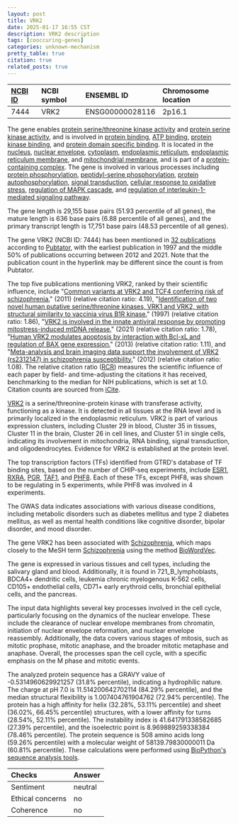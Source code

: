 ```yaml
---
layout: post
title: VRK2
date: 2025-01-17 16:55 CST
description: VRK2 description
tags: [cooccuring-genes]
categories: unknown-mechanism
pretty_table: true
citation: true
related_posts: true
---
```




| [NCBI ID](https://www.ncbi.nlm.nih.gov/gene/7444) | NCBI symbol | ENSEMBL ID | Chromosome location |
| :-------- | :------- | :-------- | :------- |
| 7444  | VRK2 | ENSG00000028116 | 2p16.1 |



The gene enables [protein serine/threonine kinase activity](https://amigo.geneontology.org/amigo/term/GO:0004674) and [protein serine kinase activity](https://amigo.geneontology.org/amigo/term/GO:0106310), and is involved in [protein binding](https://amigo.geneontology.org/amigo/term/GO:0005515), [ATP binding](https://amigo.geneontology.org/amigo/term/GO:0005524), [protein kinase binding](https://amigo.geneontology.org/amigo/term/GO:0019901), and [protein domain specific binding](https://amigo.geneontology.org/amigo/term/GO:0019904). It is located in the [nucleus](https://amigo.geneontology.org/amigo/term/GO:0005634), [nuclear envelope](https://amigo.geneontology.org/amigo/term/GO:0005635), [cytoplasm](https://amigo.geneontology.org/amigo/term/GO:0005737), [endoplasmic reticulum](https://amigo.geneontology.org/amigo/term/GO:0005783), [endoplasmic reticulum membrane](https://amigo.geneontology.org/amigo/term/GO:0005789), and [mitochondrial membrane](https://amigo.geneontology.org/amigo/term/GO:0031966), and is part of a [protein-containing complex](https://amigo.geneontology.org/amigo/term/GO:0032991). The gene is involved in various processes including [protein phosphorylation](https://amigo.geneontology.org/amigo/term/GO:0006468), [peptidyl-serine phosphorylation](https://amigo.geneontology.org/amigo/term/GO:0018105), [protein autophosphorylation](https://amigo.geneontology.org/amigo/term/GO:0046777), [signal transduction](https://amigo.geneontology.org/amigo/term/GO:0007165), [cellular response to oxidative stress](https://amigo.geneontology.org/amigo/term/GO:0034599), [regulation of MAPK cascade](https://amigo.geneontology.org/amigo/term/GO:0043408), and [regulation of interleukin-1-mediated signaling pathway](https://amigo.geneontology.org/amigo/term/GO:2000659).


The gene length is 29,155 base pairs (51.93 percentile of all genes), the mature length is 636 base pairs (6.88 percentile of all genes), and the primary transcript length is 17,751 base pairs (48.53 percentile of all genes).


The gene VRK2 (NCBI ID: 7444) has been mentioned in [32 publications](https://pubmed.ncbi.nlm.nih.gov/?term=%22VRK2%22) according to [Pubtator](https://academic.oup.com/nar/article/47/W1/W587/5494727), with the earliest publication in 1997 and the middle 50% of publications occurring between 2012 and 2021. Note that the publication count in the hyperlink may be different since the count is from Pubtator.


The top five publications mentioning VRK2, ranked by their scientific influence, include "[Common variants at VRK2 and TCF4 conferring risk of schizophrenia.](https://pubmed.ncbi.nlm.nih.gov/21791550)" (2011) (relative citation ratio: 4.19), "[Identification of two novel human putative serine/threonine kinases, VRK1 and VRK2, with structural similarity to vaccinia virus B1R kinase.](https://pubmed.ncbi.nlm.nih.gov/9344656)" (1997) (relative citation ratio: 1.86), "[VRK2 is involved in the innate antiviral response by promoting mitostress-induced mtDNA release.](https://pubmed.ncbi.nlm.nih.gov/33785841)" (2021) (relative citation ratio: 1.78), "[Human VRK2 modulates apoptosis by interaction with Bcl-xL and regulation of BAX gene expression.](https://pubmed.ncbi.nlm.nih.gov/23449449)" (2013) (relative citation ratio: 1.11), and "[Meta-analysis and brain imaging data support the involvement of VRK2 (rs2312147) in schizophrenia susceptibility.](https://pubmed.ncbi.nlm.nih.gov/23102693)" (2012) (relative citation ratio: 1.08). The relative citation ratio ([RCR](https://journals.plos.org/plosbiology/article?id=10.1371/journal.pbio.1002541)) measures the scientific influence of each paper by field- and time-adjusting the citations it has received, benchmarking to the median for NIH publications, which is set at 1.0. Citation counts are sourced from [iCite](https://icite.od.nih.gov).


[VRK2](https://www.proteinatlas.org/ENSG00000028116-VRK2) is a serine/threonine-protein kinase with transferase activity, functioning as a kinase. It is detected in all tissues at the RNA level and is primarily localized in the endoplasmic reticulum. VRK2 is part of various expression clusters, including Cluster 29 in blood, Cluster 35 in tissues, Cluster 11 in the brain, Cluster 26 in cell lines, and Cluster 51 in single cells, indicating its involvement in mitochondria, RNA binding, signal transduction, and oligodendrocytes. Evidence for VRK2 is established at the protein level.


The top transcription factors (TFs) identified from GTRD's database of TF binding sites, based on the number of CHIP-seq experiments, include [ESR1](https://www.ncbi.nlm.nih.gov/gene/2099), [RXRA](https://www.ncbi.nlm.nih.gov/gene/6256), [PGR](https://www.ncbi.nlm.nih.gov/gene/5241), [TAF1](https://www.ncbi.nlm.nih.gov/gene/6872), and [PHF8](https://www.ncbi.nlm.nih.gov/gene/23133). Each of these TFs, except PHF8, was shown to be regulating in 5 experiments, while PHF8 was involved in 4 experiments.



The GWAS data indicates associations with various disease conditions, including metabolic disorders such as diabetes mellitus and type 2 diabetes mellitus, as well as mental health conditions like cognitive disorder, bipolar disorder, and mood disorder.


The gene VRK2 has been associated with [Schizophrenia](https://pubmed.ncbi.nlm.nih.gov/27922604), which maps closely to the MeSH term [Schizophrenia](https://meshb.nlm.nih.gov/record/ui?ui=D012559) using the method [BioWordVec](https://www.nature.com/articles/s41597-019-0055-0).


The gene is expressed in various tissues and cell types, including the salivary gland and blood. Additionally, it is found in 721_B_lymphoblasts, BDCA4+ dendritic cells, leukemia chronic myelogenous K-562 cells, CD105+ endothelial cells, CD71+ early erythroid cells, bronchial epithelial cells, and the pancreas.


The input data highlights several key processes involved in the cell cycle, particularly focusing on the dynamics of the nuclear envelope. These include the clearance of nuclear envelope membranes from chromatin, initiation of nuclear envelope reformation, and nuclear envelope reassembly. Additionally, the data covers various stages of mitosis, such as mitotic prophase, mitotic anaphase, and the broader mitotic metaphase and anaphase. Overall, the processes span the cell cycle, with a specific emphasis on the M phase and mitotic events.



The analyzed protein sequence has a GRAVY value of -0.5314960629921257 (31.8% percentile), indicating a hydrophilic nature. The charge at pH 7.0 is 11.514200642702114 (84.29% percentile), and the median structural flexibility is 1.007404761904762 (72.94% percentile). The protein has a high affinity for helix (32.28%, 53.11% percentile) and sheet (36.02%, 66.45% percentile) structures, with a lower affinity for turns (28.54%, 52.11% percentile). The instability index is 41.641791338582685 (27.39% percentile), and the isoelectric point is 8.969889259338384 (78.46% percentile). The protein sequence is 508 amino acids long (59.26% percentile) with a molecular weight of 58139.79830000011 Da (60.81% percentile). These calculations were performed using [BioPython's sequence analysis tools](https://biopython.org/docs/1.75/api/Bio.SeqUtils.ProtParam.html).





| Checks    | Answer |
| :-------- | :------- |
| Sentiment  | neutral   |
| Ethical concerns | no     |
| Coherence    | no    |